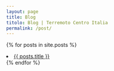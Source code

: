 ```yaml
---
layout: page
title: Blog
titolo: Blog | Terremoto Centro Italia
permalink: /post/
---
```


{% for posts in site.posts %}
  <li><a href="{{ posts.baseurl }}{{ posts.url }}">{{ posts.title }}</a></li>
{% endfor %}
